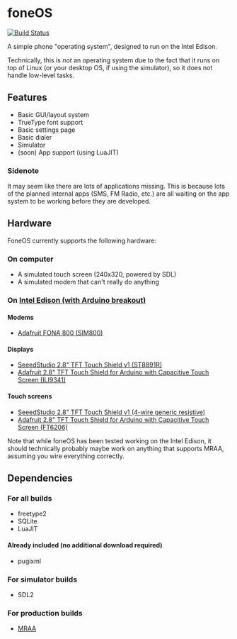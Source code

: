 # foneOS

[![Build Status](https://magnum.travis-ci.com/thatoddmailbox/foneOS.svg?token=qDVG4s5zNTf4WvjH4c5N&branch=master)](https://magnum.travis-ci.com/thatoddmailbox/foneOS)

A simple phone "operating system", designed to run on the Intel Edison.

Technically, this is *not* an operating system due to the fact that it runs on top of Linux (or your desktop OS, if using the simulator), so it does not handle low-level tasks.

## Features
* Basic GUI/layout system
* TrueType font support
* Basic settings page
* Basic dialer
* Simulator 
* (soon) App support (using LuaJIT)

### Sidenote
It may seem like there are lots of applications missing. This is because lots of the planned internal apps (SMS, FM Radio, etc.) are all waiting on the app system to be working before they are developed.

## Hardware
FoneOS currently supports the following hardware:
### On computer
* A simulated touch screen (240x320, powered by SDL)
* A simulated modem that can't really do anything

### On [Intel Edison (with Arduino breakout)](https://www.sparkfun.com/products/13097)
#### Modems
* [Adafruit FONA 800 (SIM800)](http://www.adafruit.com/product/1946)

#### Displays
* [SeeedStudio 2.8" TFT Touch Shield v1 (ST8891R)](http://www.seeedstudio.com/depot/28-tft-touch-shield-p-864.html)
* [Adafruit 2.8" TFT Touch Shield for Arduino with Capacitive Touch Screen (ILI9341)](https://www.adafruit.com/products/1947)

#### Touch screens
* [SeeedStudio 2.8" TFT Touch Shield v1 (4-wire generic resistive)](http://www.seeedstudio.com/depot/28-tft-touch-shield-p-864.html)
* [Adafruit 2.8" TFT Touch Shield for Arduino with Capacitive Touch Screen (FT6206)](https://www.adafruit.com/products/1947)

Note that while foneOS has been tested working on the Intel Edison, it should technically probably maybe work on anything that supports MRAA, assuming you wire everything correctly.

## Dependencies
### For all builds
* freetype2
* SQLite
* LuaJIT

#### Already included (no additional download required)
* pugixml

### For simulator builds
* SDL2

### For production builds
* [MRAA](https://github.com/intel-iot-devkit/mraa)
